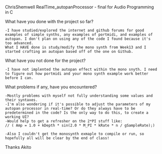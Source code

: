 ChrisShemwell
RealTime_autopanProcessor - final for Audio Programming in C



What have you done with the project so far?

    -I have studied/explored the internet and github forums for good examples of simple synths, any examples of portmidi, and examples of autopan. I don't plan on using any of the code I found because it's too advanced. 
    What I HAVE done is study/modify the mono synth from Week13 and I started crafting an autopan based off of the one on Github.

What have you not done for the project?

    -I have not implented the autopan effect within the mono snyth. I need to figure out how portmidi and your mono synth example work better before I can.

What problems if any, have you encountered?

    -Mostly problems with myself not fully understanding some values and their syntaxes.
    -I'm also wondering if it's possible to adjust the parameters of my autopan processor in real-time? Or do they always have to be predetermined in the code? Is the only way to do this, to create a working UI? 
    -Would help to get a refresher on the 2*PI stuff like:
    // ( Amp = 1.0 + kDepth * sin(2.0 * M_PI * kRate * n / gSampleRate);)

    -Also I couldn't get the monosynth exmaple to compile or run, so hopefully all will be clear by the end of class!

Thanks Akito